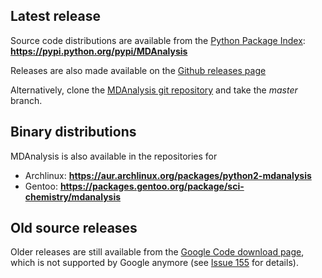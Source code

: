 ## Latest release ##
Source code distributions are available from the [Python Package Index](https://pypi.python.org/pypi/MDAnalysis): **https://pypi.python.org/pypi/MDAnalysis**

Releases are also made available on the [Github releases page](https://github.com/MDAnalysis/mdanalysis/releases)

Alternatively, clone the [MDAnalysis git repository](http://code.google.com/p/mdanalysis/source/checkout) and take the _master_ branch.

## Binary distributions ##
<!-- 
We provide binary packages (deb, rpm) for
  * OpenSUSE
  * Fedora
  * Debian
  * Ubuntu
from **http://download.opensuse.org/repositories/home:/MDyNMR-FTW:/MDAnalysis**
-->

MDAnalysis is also available in the repositories for
  * Archlinux: **https://aur.archlinux.org/packages/python2-mdanalysis**
  * Gentoo: **https://packages.gentoo.org/package/sci-chemistry/mdanalysis**

## Old source releases ##
Older releases are still available from the [Google Code download page](http://code.google.com/p/mdanalysis/downloads/list), which is not supported by Google anymore (see [Issue 155](http://issues.mdanalysis.org/155) for details).
